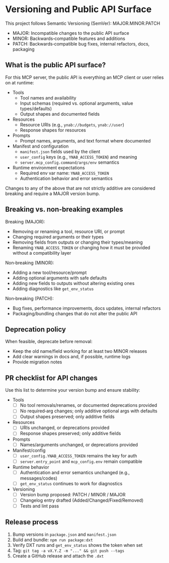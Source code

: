 # Versioning and Public API Surface

This project follows Semantic Versioning (SemVer): MAJOR.MINOR.PATCH

- MAJOR: Incompatible changes to the public API surface
- MINOR: Backwards‑compatible features and additions
- PATCH: Backwards‑compatible bug fixes, internal refactors, docs, packaging

## What is the public API surface?

For this MCP server, the public API is everything an MCP client or user relies on at runtime:

- Tools
  - Tool names and availability
  - Input schemas (required vs. optional arguments, value types/defaults)
  - Output shapes and documented fields
- Resources
  - Resource URIs (e.g., `ynab://budgets`, `ynab://user`)
  - Response shapes for resources
- Prompts
  - Prompt names, arguments, and text format where documented
- Manifest and configuration
  - `manifest.json` fields used by the client
  - `user_config` keys (e.g., `YNAB_ACCESS_TOKEN`) and meaning
  - `server.mcp_config.command/args/env` semantics
- Runtime environment expectations
  - Required env var name: `YNAB_ACCESS_TOKEN`
  - Authentication behavior and error semantics

Changes to any of the above that are not strictly additive are considered breaking and require a MAJOR version bump.

## Breaking vs. non‑breaking examples

Breaking (MAJOR):
- Removing or renaming a tool, resource URI, or prompt
- Changing required arguments or their types
- Removing fields from outputs or changing their types/meaning
- Renaming `YNAB_ACCESS_TOKEN` or changing how it must be provided without a compatibility layer

Non‑breaking (MINOR):
- Adding a new tool/resource/prompt
- Adding optional arguments with safe defaults
- Adding new fields to outputs without altering existing ones
- Adding diagnostics like `get_env_status`

Non‑breaking (PATCH):
- Bug fixes, performance improvements, docs updates, internal refactors
- Packaging/bundling changes that do not alter the public API

## Deprecation policy

When feasible, deprecate before removal:
- Keep the old name/field working for at least two MINOR releases
- Add clear warnings in docs and, if possible, runtime logs
- Provide migration notes

## PR checklist for API changes

Use this list to determine your version bump and ensure stability:

- Tools
  - [ ] No tool removals/renames, or documented deprecations provided
  - [ ] No required‑arg changes; only additive optional args with defaults
  - [ ] Output shapes preserved; only additive fields
- Resources
  - [ ] URIs unchanged, or deprecations provided
  - [ ] Response shapes preserved; only additive fields
- Prompts
  - [ ] Names/arguments unchanged, or deprecations provided
- Manifest/config
  - [ ] `user_config.YNAB_ACCESS_TOKEN` remains the key for auth
  - [ ] `server.entry_point` and `mcp_config.env` remain compatible
- Runtime behavior
  - [ ] Authentication and error semantics unchanged (e.g., messages/codes)
  - [ ] `get_env_status` continues to work for diagnostics
- Versioning
  - [ ] Version bump proposed: PATCH / MINOR / MAJOR
  - [ ] Changelog entry drafted (Added/Changed/Fixed/Removed)
  - [ ] Tests and lint pass

## Release process

1. Bump versions in `package.json` and `manifest.json`
2. Build and bundle: `npm run package:dxt`
3. Verify DXT runs and `get_env_status` shows the token when set
4. Tag: `git tag -a vX.Y.Z -m "..." && git push --tags`
5. Create a GitHub release and attach the `.dxt`

